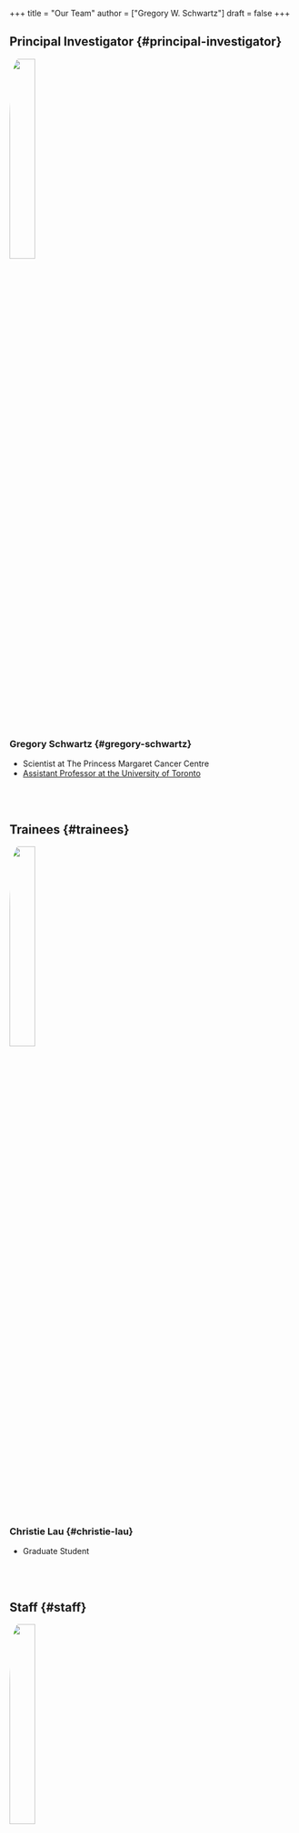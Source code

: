 +++
title = "Our Team"
author = ["Gregory W. Schwartz"]
draft = false
+++

## Principal Investigator {#principal-investigator}

<div class="clearfix">

<img src="/img/people/gws-headshot.jpg" class="pull-left" style="border-radius:10%;margin-right:5%;width:30%;height:auto" />


### Gregory Schwartz {#gregory-schwartz}

-   Scientist at The Princess Margaret Cancer Centre
-   [Assistant Professor at the University of Toronto](https://medbio.utoronto.ca/faculty/schwartz)

</div>

<br></br>


## Trainees {#trainees}

<div class="clearfix">

<img src="/img/people/christie-lau-headshot.jpg" class="pull-left" style="border-radius:10%;margin-right:5%;width:30%;height:auto" />


### Christie Lau {#christie-lau}

-   Graduate Student

</div>

<br></br>


## Staff {#staff}

<div class="clearfix">

<img src="/img/people/viet-hoang-headshot.png" class="pull-left" style="border-radius:10%;margin-right:5%;width:30%;height:auto" />


### Viet Hoang {#viet-hoang}

-   Bioinformatics Analyst

</div>

<br></br>
